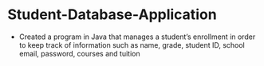 # Student-Database-Application

* Created a program in Java that manages a student’s enrollment in order to keep track of information such as name, grade, student ID, school email, password, courses and tuition
